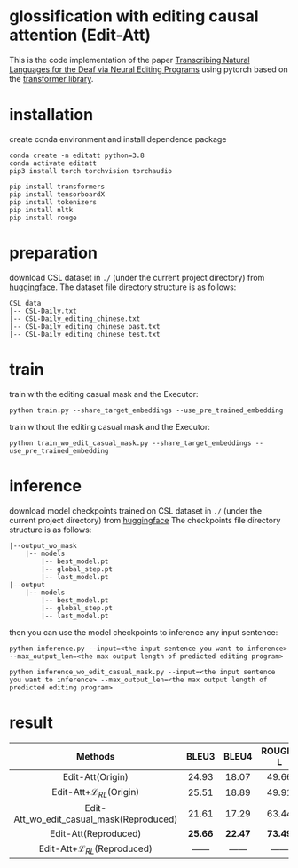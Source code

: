 # glossification with editing causal attention (Edit-Att)

This is the code implementation of the paper [Transcribing Natural Languages for the Deaf via Neural Editing Programs](https://ojs.aaai.org/index.php/AAAI/article/view/21457) using pytorch based on the [transformer library](https://github.com/tunz/transformer-pytorch).

# installation

create conda environment and install dependence package

```shell
conda create -n editatt python=3.8
conda activate editatt
pip3 install torch torchvision torchaudio

pip install transformers
pip install tensorboardX
pip install tokenizers
pip install nltk
pip install rouge
```

# preparation

download CSL dataset in ```./``` (under the current project directory) from [huggingface](https://huggingface.co/datasets/caijanfeng/CSL_edit_dataset). 
The dataset file directory structure is as follows:

```
CSL_data
|-- CSL-Daily.txt
|-- CSL-Daily_editing_chinese.txt
|-- CSL-Daily_editing_chinese_past.txt
|-- CSL-Daily_editing_chinese_test.txt
```

# train

train with the editing casual mask and the Executor:

```shell
python train.py --share_target_embeddings --use_pre_trained_embedding
```

train without the editing casual mask and the Executor:

```shell
python train_wo_edit_casual_mask.py --share_target_embeddings --use_pre_trained_embedding
```

# inference

download model checkpoints trained on CSL dataset in ```./``` (under the current project directory) from [huggingface](https://huggingface.co/caijanfeng/Edit-Att)
The checkpoints file directory structure is as follows:

```
|--output_wo_mask
    |-- models
        |-- best_model.pt
        |-- global_step.pt
        |-- last_model.pt
|--output
    |-- models
        |-- best_model.pt
        |-- global_step.pt
        |-- last_model.pt
```

then you can use the model checkpoints to inference any input sentence:

```shell
python inference.py --input=<the input sentence you want to inference> --max_output_len=<the max output length of predicted editing program>
```

```shell
python inference_wo_edit_casual_mask.py --input=<the input sentence you want to inference> --max_output_len=<the max output length of predicted editing program>
```

# result

|                 Methods                  |    BLEU3    |    BLEU4    |   ROUGE-L   |
|:----------------------------------------:|:-----------:|:-----------:|:-----------:|
|             Edit-Att(Origin)             |    24.93    |    18.07    |    49.66    |
|   Edit-Att+$\mathcal{L}_{RL}$(Origin)    |    25.51    |    18.89    |    49.91    |
| Edit-Att_wo_edit_casual_mask(Reproduced) |    21.61    |    17.29    |    63.44    |
|           Edit-Att(Reproduced)           |  **25.66**  |  **22.47**  |  **73.49**  |
| Edit-Att+$\mathcal{L}_{RL}$(Reproduced)  |     ——      |     ——      |     ——      |